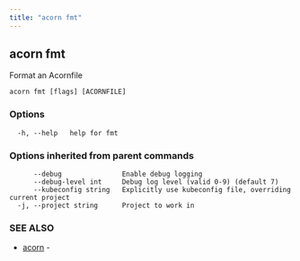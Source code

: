 ```yaml
---
title: "acorn fmt"
---
```

## acorn fmt

Format an Acornfile

```
acorn fmt [flags] [ACORNFILE]
```

### Options

```
  -h, --help   help for fmt
```

### Options inherited from parent commands

```
      --debug               Enable debug logging
      --debug-level int     Debug log level (valid 0-9) (default 7)
      --kubeconfig string   Explicitly use kubeconfig file, overriding current project
  -j, --project string      Project to work in
```

### SEE ALSO

* [acorn](acorn.md)	 - 

